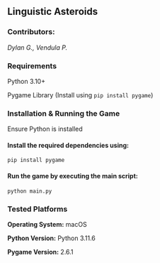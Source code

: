 ## Linguistic Asteroids

### Contributors: 
_Dylan G., Vendula P._

### Requirements

Python 3.10+

Pygame Library (Install using `pip install pygame`)

### Installation & Running the Game

Ensure Python is installed

#### Install the required dependencies using:

`pip install pygame`

#### Run the game by executing the main script:

`python main.py`

### Tested Platforms

__Operating System:__ macOS

__Python Version:__ Python 3.11.6

__Pygame Version:__ 2.6.1